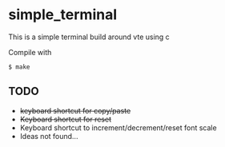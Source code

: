 # simple_terminal

This is a simple terminal build around vte using c

Compile with

    $ make

## TODO

- ~~keyboard shortcut for copy/paste~~
- ~~Keyboard shortcut for reset~~
- Keyboard shortcut to increment/decrement/reset font scale
- Ideas not found...
